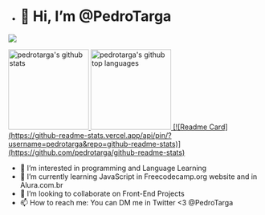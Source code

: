 - # 👋 Hi, I’m @PedroTarga
![](https://img.shields.io/badge/<code>-<javascript>-informational?style=flat&logo=<LOGO_NAME>&logoColor=white&color=2bbc8a)

<a href="https://github.com/PedroTarga">
  <img height="160em" src="https://github-readme-stats.vercel.app/api?username=pedrotarga&show_icons=true&theme=midnight-purple&count_private=true" alt="pedrotarga's github stats" />
  <img height="160em" src="https://github-readme-stats.vercel.app/api/top-langs/?username=pedrotarga&theme=midnight-purple&layout=compact" alt="pedrotarga's github top languages" />
  [![Readme Card](https://github-readme-stats.vercel.app/api/pin/?username=pedrotarga&repo=github-readme-stats)](https://github.com/pedrotarga/github-readme-stats)

</a>

- 👀 I’m interested in programming and Language Learning
- 🌱 I’m currently learning JavaScript in Freecodecamp.org website and in Alura.com.br
- 💞️ I’m looking to collaborate on Front-End Projects
- 📫 How to reach me: You can DM me in Twitter <3 @PedroTarga

<!---
PedroTarga/PedroTarga is a ✨ special ✨ repository because its `README.md` (this file) appears on your GitHub profile.
You can click the Preview link to take a look at your changes.
--->
